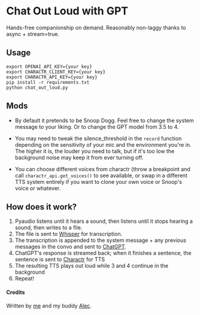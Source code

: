 # Chat Out Loud with GPT
Hands-free companionship on demand. Reasonably non-laggy thanks to async + stream=true. 

## Usage
```
export OPENAI_API_KEY={your key}
export CHARACTR_CLIENT_KEY={your key}
export CHARACTR_API_KEY={your key}
pip install -r requirements.txt
python chat_out_loud.py
```

## Mods
- By default it pretends to be Snoop Dogg. Feel free to change the system message to your liking. Or to change the GPT model from 3.5 to 4.

- You may need to tweak the silence_threshold in the `record` function depending on the sensitivity of your mic and the environment you're in. The higher it is, the louder you need to talk, but if it's too low the background noise may keep it from ever turning off.

- You can choose different voices from charactr (throw a breakpoint and call `charactr_api.get_voices()` to see available, or swap in a different TTS system entirely if you want to clone your own voice or Snoop's voice or whatever.

## How does it work?

1. Pyaudio listens until it hears a sound, then listens until it stops hearing a sound, then writes to a file.
2. The file is sent to [Whisper](https://openai.com/blog/introducing-chatgpt-and-whisper-apis) for transcription.
3. The transcription is appended to the system message + any previous messages in the convo and sent to [ChatGPT](https://openai.com/blog/introducing-chatgpt-and-whisper-apis).
4. ChatGPT's response is streamed back; when it finishes a sentence, the sentence is sent to [Charactr](https://charactr.com/) for TTS
5. The resulting TTS plays out loud while 3 and 4 continue in the background
6. Repeat!





#### Credits
Written by [me](http://twitter.com/zswitten) and my buddy [Alec](https://github.com/thatperson42).
